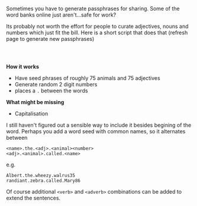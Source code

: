 
Sometimes you have to generate passphrases for sharing. Some of the word banks online just aren't...safe for work?

Its probably not worth the effort for people to curate adjectives, nouns and numbers which just fit the bill. Here is a short script that does that (refresh page to generate new passphrases)


<pre>
<p id="demo"></p>
</pre>

**How it works**

- Have seed phrases of roughly 75 animals and 75 adjectives
- Generate random 2 digit numbers
- places a `.` between the words

**What might be missing**

- Capitalisation

I still haven't figured out a sensible way to include it besides begining of the word. Perhaps you add a word seed with common names, so it alternates between

```
<name>.the.<adj>.<animal><number>
<adj>.<animal>.called.<name>
```

e.g. 

```
Albert.the.wheezy.walrus35
randiant.zebra.called.Mary86
```

Of course additional `<verb>` and `<adverb>` combinations can be added to extend the sentences. 


<script>
function generateNumber() {
return String(Math.floor(Math.random() * 10));
}

function selectRandomElement(items) {
return items[Math.floor(Math.random() * items.length)]
}

const numLen = 2;
const animals = ["albatross", "antelope", "alligator",  "bear", "blackbird", "bison", "camel", "cat", "chicken", "deer", "dog", "duck", "eagle", "elephant", "emu", "falcon", "flamingo", "frog", "giraffe", "goat", "gecko", "horse", "hummingbird", "hyena", "iguana", "ibis", "impala", "jackal", "jaguar", "jellyfish", "kangaroo", "kingfisher", "kiwi", "lion", "leopard", "lobster", "monkey", "macaw", "moose", "narwhal", "nightingale", "numbat", "owl", "octopus", "otter", "pig", "pelican", "panther", "quail", "quokka", "quoll", "rooster", "racoon", "raven", "shark", "salamander", "seal", "tiger", "turkey", "turtle", "urchin", "umbrellabird", "uguisu", "vulture", "viper", "vervet", "walrus", "whale", "wombat", "xerus", "xantus", "xeme", "yak", "yellowjacket", "yellowfin", "zebra", "zigzag", "zebu"];
const adjectives = ["adept", "adventurous", "artistic", "beloved", "breezy", "buoyant", "calm", "collected", "cool", "daring", "delightful", "dusty", "earnest", "exemplary", "exuberant", "fabulous", "fantastic", "funny", "giddy", "gusty", "glamorous", "harmless", "husky", "happy", "idle", "industrious", "impressive", "jolly", "jumpy", "jazzy", "keen", "kindly", "karmic", "leafy", "loyal", "lyrical", "magical", "maverick", "marvelous", "naive", "nostalgic", "nautical", "observant", "ornate", "overjoyed", "passionate", "puffy", "pretty", "quick", "quaint", "quirky", "radiant", "royal", "red", "special", "starry", "swift", "talented", "trusty", "tranquil", "ultimate", "utter", "utopic", "velvety", "vivid", "virtual", "wistful", "wheezy", "witty", "yellow", "youthful", "yielding", "zany", "zesty", "zippy"];

var randomAnimal = selectRandomElement(animals);
var randomAdjective = selectRandomElement(adjectives);

var randNumString = '';
for (i = 0; i < numLen; i++) {
randNumString += String(generateNumber())
}

document.getElementById("demo").innerHTML = randomAdjective + '.' + randomAnimal + randNumString;
</script>